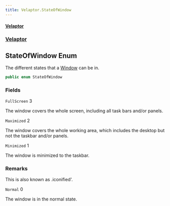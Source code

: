 ```yaml
---
title: Velaptor.StateOfWindow
---
```


#### [Velaptor](Namespaces.md 'Velaptor Namespaces')
### [Velaptor](Velaptor.md 'Velaptor')

## StateOfWindow Enum

The different states that a [Window](Velaptor.UI.Window.md 'Velaptor.UI.Window') can be in.

```csharp
public enum StateOfWindow
```
### Fields

<a name='Velaptor.StateOfWindow.FullScreen'></a>

`FullScreen` 3

The window covers the whole screen, including all task bars and/or panels.

<a name='Velaptor.StateOfWindow.Maximized'></a>

`Maximized` 2

The window covers the whole working area, which includes the desktop but not the taskbar and/or panels.

<a name='Velaptor.StateOfWindow.Minimized'></a>

`Minimized` 1

The window is minimized to the taskbar.

### Remarks
This is also known as .iconified'.

<a name='Velaptor.StateOfWindow.Normal'></a>

`Normal` 0

The window is in the normal state.